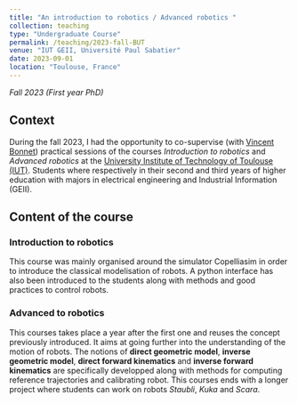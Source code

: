 ```yaml
---
title: "An introduction to robotics / Advanced robotics "
collection: teaching
type: "Undergraduate Course"
permalink: /teaching/2023-fall-BUT
venue: "IUT GEII, Université Paul Sabatier"
date: 2023-09-01
location: "Toulouse, France"
---
```

*Fall 2023 (First year PhD)*

## Context
During the fall 2023, I had the opportunity to co-supervise (with [Vincent Bonnet](https://www.linkedin.com/in/vincent-david-bonnet/?originalSubdomain=fr)) practical sessions of the courses *Introduction to robotics* and *Advanced robotics* at the [University Institute of Technology of Toulouse (IUT)](https://iut.univ-tlse3.fr/genie-electrique-informatique-industrielle). Students where respectively in their second and third years of higher education with majors in electrical engineering and Industrial Information (GEII).

## Content of the course 
### Introduction to robotics
This course was mainly organised around the simulator Copelliasim in order to introduce the classical modelisation of robots. A python interface has also been introduced to the students along with methods and good practices to control robots.

### Advanced to robotics
This courses takes place a year after the first one and reuses the concept previously introduced. It aims at going further into the understanding of the motion of robots. The notions of **direct geometric model**, **inverse geometric model**, **direct forward kinematics** and **inverse forward kinematics** are specifically developped along with methods for computing reference trajectories and calibrating robot.
This courses ends with a longer project where students can work on robots *Staubli*, *Kuka* and *Scara*.